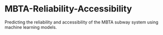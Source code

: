 # MBTA-Reliability-Accessibility
Predicting the reliability and accessibility of the MBTA subway system using machine learning models.
